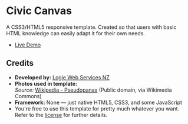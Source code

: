# Civic Canvas
A CSS3/HTML5 responsive template. Created so that users with basic HTML knowledge can easily adapt it for their own needs.


- [Live Demo](https://civiccanvas.netlify.app/)

## Credits

- **Developed by:** [Logie Web Services NZ](http://logie.nz)  
- **Photos used in template:**  
  *Source:* [Wikipedia - Pseudopanax](https://en.wikipedia.org/wiki/Pseudopanax) (Public domain, via Wikimedia Commons)  
- **Framework:** None — just native HTML5, CSS3, and some JavaScript
- You're free to use this template for pretty much whatever you want. Refer to the [license](https://github.com/r3cla/civiccanvas/blob/main/LICENSE) for further details.
